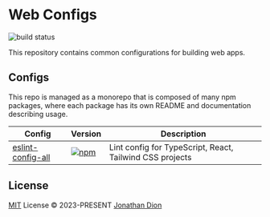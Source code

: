 # Web Configs

![build status](https://img.shields.io/github/actions/workflow/status/jonathandion/web-configs/release.yml)

This repository contains common configurations for building web apps.

## Configs

This repo is managed as a monorepo that is composed of many npm packages, where each package has its own README and documentation describing usage.

| Config | Version | Description
|-|-|-|
| [eslint-config-all](/packages/eslint-config-all/README.md) | [![npm](https://img.shields.io/npm/v/@jdion/eslint-config?color=238636&label=)](https://npmjs.com/package/@jdion/eslint-config) | Lint config for TypeScript, React, Tailwind CSS projects

## License

[MIT](./LICENSE) License &copy; 2023-PRESENT [Jonathan Dion](https://github.com/jonathandion)
